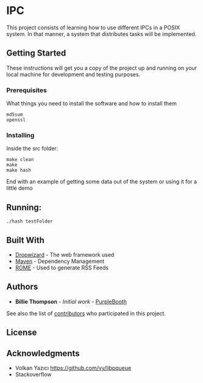 # IPC 

This project consists of learning how to use different IPCs in a POSIX system. In that manner, a system that distributes tasks will be implemented.

## Getting Started

These instructions will get you a copy of the project up and running on your local machine for development and testing purposes.

### Prerequisites

What things you need to install the software and how to install them

```
md5sum
openssl
```

### Installing

Inside the src folder:

```
make clean
make
make hash
```


End with an example of getting some data out of the system or using it for a little demo

## Running:

```
./hash testFolder
```



## Built With

* [Dropwizard](http://www.dropwizard.io/1.0.2/docs/) - The web framework used
* [Maven](https://maven.apache.org/) - Dependency Management
* [ROME](https://rometools.github.io/rome/) - Used to generate RSS Feeds

## Authors

* **Billie Thompson** - *Initial work* - [PurpleBooth](https://github.com/PurpleBooth)

See also the list of [contributors](https://github.com/your/project/contributors) who participated in this project.

## License

## Acknowledgments

* Volkan Yazıcı https://github.com/vy/libpqueue
* Stackoverflow
